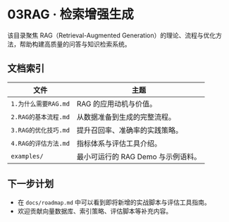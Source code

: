 # 03RAG · 检索增强生成

该目录聚焦 RAG（Retrieval-Augmented Generation）的理论、流程与优化方法，帮助构建高质量的问答与知识检索系统。

## 文档索引

| 文件 | 主题 |
| ---- | ---- |
| `1.为什么需要RAG.md` | RAG 的应用动机与价值。 |
| `2.RAG的基本流程.md` | 从数据准备到生成的完整流程。 |
| `3.RAG的优化技巧.md` | 提升召回率、准确率的实践策略。 |
| `4.RAG的评估方法.md` | 指标体系与评估工具介绍。 |
| `examples/` | 最小可运行的 RAG Demo 与示例语料。 |

## 下一步计划

- 在 `docs/roadmap.md` 中可以看到即将新增的实战脚本与评估工具指南。
- 欢迎贡献向量数据库、索引策略、评估脚本等补充内容。
